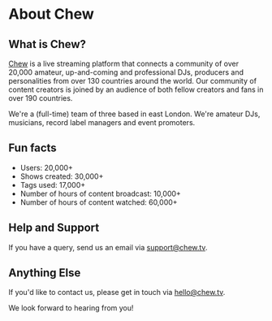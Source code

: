 # About Chew

## What is Chew?

[Chew](http://chew.tv) is a live streaming platform that connects a community of over 20,000 amateur, up-and-coming and professional DJs, producers and personalities from over 130 countries around the world. Our community of content creators is joined by an audience of both fellow creators and fans in over 190 countries. 

We're a (full-time) team of three based in east London. We're amateur DJs, musicians, record label managers and event promoters.

## Fun facts
- Users: 20,000+
- Shows created: 30,000+
- Tags used: 17,000+
- Number of hours of content broadcast: 10,000+
- Number of hours of content watched: 60,000+

## Help and Support

If you have a query, send us an email via [support@chew.tv](mailto:support@chew.tv).

## Anything Else

If you'd like to contact us, please get in touch via [hello@chew.tv](mailto:hello@chew.tv). 

We look forward to hearing from you!
